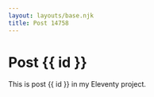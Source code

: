 ```yaml
---
layout: layouts/base.njk
title: Post 14758
---
```


# Post {{ id }}

This is post {{ id }} in my Eleventy project.
